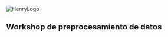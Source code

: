 ![HenryLogo](https://d31uz8lwfmyn8g.cloudfront.net/Assets/logo-henry-white-lg.png)

## **Workshop de preprocesamiento de datos**
